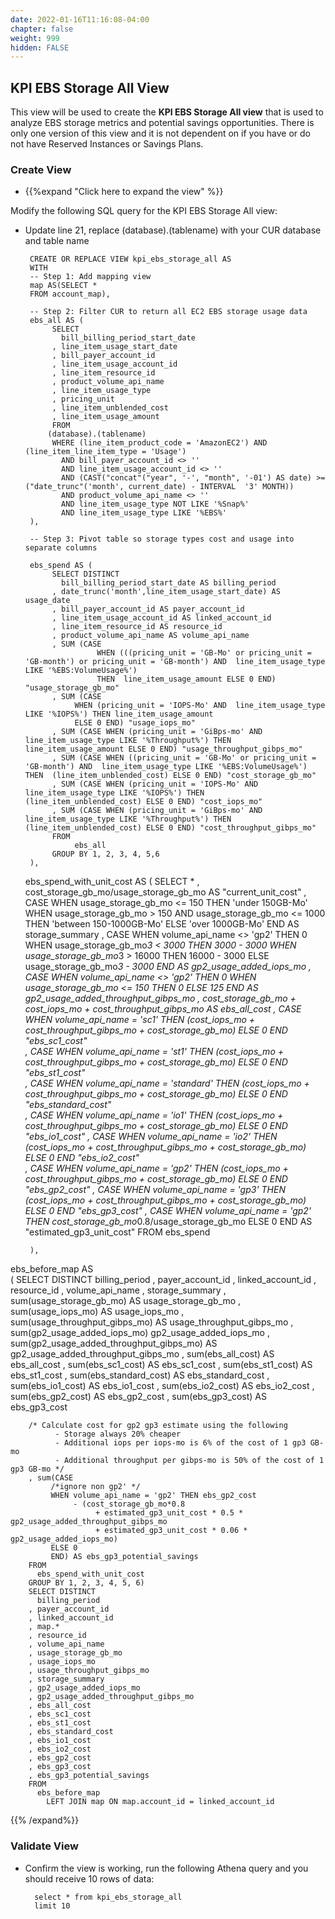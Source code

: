 ```yaml
---
date: 2022-01-16T11:16:08-04:00
chapter: false
weight: 999
hidden: FALSE
---
```




## KPI EBS Storage All View

This view will be used to create the **KPI EBS Storage All view** that is used to analyze EBS storage metrics and potential savings opportunities. There is only one version of this view and it is not dependent on if you have or do not have Reserved Instances or Savings Plans.      


### Create View
- {{%expand "Click here to expand the view" %}}

Modify the following SQL query for the KPI EBS Storage All view: 
 - Update line 21, replace (database).(tablename) with your CUR database and table name 

		CREATE OR REPLACE VIEW kpi_ebs_storage_all AS 
		WITH 
		-- Step 1: Add mapping view
		map AS(SELECT *
		FROM account_map),

		-- Step 2: Filter CUR to return all EC2 EBS storage usage data
		ebs_all AS (
			 SELECT
			   bill_billing_period_start_date
			 , line_item_usage_start_date
			 , bill_payer_account_id
			 , line_item_usage_account_id
			 , line_item_resource_id 
			 , product_volume_api_name
			 , line_item_usage_type
			 , pricing_unit
			 , line_item_unblended_cost
			 , line_item_usage_amount
			 FROM
			(database).(tablename)
			 WHERE (line_item_product_code = 'AmazonEC2') AND (line_item_line_item_type = 'Usage') 
			   AND bill_payer_account_id <> ''
			   AND line_item_usage_account_id <> ''	   
			   AND (CAST("concat"("year", '-', "month", '-01') AS date) >= ("date_trunc"('month', current_date) - INTERVAL  '3' MONTH))
			   AND product_volume_api_name <> ''
			   AND line_item_usage_type NOT LIKE '%Snap%'
			   AND line_item_usage_type LIKE '%EBS%' 
 		),

		-- Step 3: Pivot table so storage types cost and usage into separate columns
			
		ebs_spend AS (
			 SELECT DISTINCT
			   bill_billing_period_start_date AS billing_period
			 , date_trunc('month',line_item_usage_start_date) AS usage_date
			 , bill_payer_account_id AS payer_account_id
			 , line_item_usage_account_id AS linked_account_id
			 , line_item_resource_id AS resource_id
			 , product_volume_api_name AS volume_api_name
			 , SUM (CASE
					   WHEN (((pricing_unit = 'GB-Mo' or pricing_unit = 'GB-month') or pricing_unit = 'GB-month') AND  line_item_usage_type LIKE '%EBS:VolumeUsage%')
					   THEN  line_item_usage_amount ELSE 0 END) "usage_storage_gb_mo"
			 , SUM (CASE
				  WHEN (pricing_unit = 'IOPS-Mo' AND  line_item_usage_type LIKE '%IOPS%') THEN line_item_usage_amount 
				  ELSE 0 END) "usage_iops_mo"
			 , SUM (CASE WHEN (pricing_unit = 'GiBps-mo' AND  line_item_usage_type LIKE '%Throughput%') THEN  line_item_usage_amount ELSE 0 END) "usage_throughput_gibps_mo"
			 , SUM (CASE WHEN ((pricing_unit = 'GB-Mo' or pricing_unit = 'GB-month') AND  line_item_usage_type LIKE '%EBS:VolumeUsage%') THEN  (line_item_unblended_cost) ELSE 0 END) "cost_storage_gb_mo"
			 , SUM (CASE WHEN (pricing_unit = 'IOPS-Mo' AND  line_item_usage_type LIKE '%IOPS%') THEN  (line_item_unblended_cost) ELSE 0 END) "cost_iops_mo"
			 , SUM (CASE WHEN (pricing_unit = 'GiBps-mo' AND  line_item_usage_type LIKE '%Throughput%') THEN  (line_item_unblended_cost) ELSE 0 END) "cost_throughput_gibps_mo"
			 FROM
				  ebs_all
			 GROUP BY 1, 2, 3, 4, 5,6
		),

	ebs_spend_with_unit_cost AS (
			 SELECT 
			   *
			 , cost_storage_gb_mo/usage_storage_gb_mo AS "current_unit_cost"
			 , CASE
				  WHEN usage_storage_gb_mo <= 150 THEN 'under 150GB-Mo'
				  WHEN usage_storage_gb_mo > 150 AND usage_storage_gb_mo <= 1000 THEN 'between 150-1000GB-Mo' 
				  ELSE 'over 1000GB-Mo' 
			   END AS storage_summary
			 , CASE
				  WHEN volume_api_name <> 'gp2' THEN 0
				  WHEN usage_storage_gb_mo*3 < 3000 THEN 3000 - 3000
				  WHEN usage_storage_gb_mo*3 > 16000 THEN 16000 - 3000
				  ELSE usage_storage_gb_mo*3 - 3000
			   END AS gp2_usage_added_iops_mo
			 , CASE
				  WHEN volume_api_name <> 'gp2' THEN 0
				  WHEN usage_storage_gb_mo <= 150 THEN 0 
				  ELSE 125
			   END AS gp2_usage_added_throughput_gibps_mo
			 , cost_storage_gb_mo + cost_iops_mo + cost_throughput_gibps_mo AS ebs_all_cost
			 , CASE
				  WHEN volume_api_name = 'sc1' THEN  (cost_iops_mo + cost_throughput_gibps_mo + cost_storage_gb_mo)
				  ELSE 0
			   END "ebs_sc1_cost"	
			  , CASE
				  WHEN volume_api_name = 'st1' THEN  (cost_iops_mo + cost_throughput_gibps_mo + cost_storage_gb_mo)
				  ELSE 0
			   END "ebs_st1_cost"	
			  , CASE
				  WHEN volume_api_name = 'standard' THEN  (cost_iops_mo + cost_throughput_gibps_mo + cost_storage_gb_mo)
				  ELSE 0
			   END "ebs_standard_cost"				   
			 , CASE
				  WHEN volume_api_name = 'io1' THEN  (cost_iops_mo + cost_throughput_gibps_mo + cost_storage_gb_mo)
				  ELSE 0
			   END "ebs_io1_cost"
			 , CASE
				  WHEN volume_api_name = 'io2' THEN  (cost_iops_mo + cost_throughput_gibps_mo + cost_storage_gb_mo)
				  ELSE 0
			   END "ebs_io2_cost"			   
			 , CASE
				  WHEN volume_api_name = 'gp2' THEN  (cost_iops_mo + cost_throughput_gibps_mo + cost_storage_gb_mo)
				  ELSE 0
			   END "ebs_gp2_cost"
			 , CASE
				  WHEN volume_api_name = 'gp3' THEN  (cost_iops_mo + cost_throughput_gibps_mo + cost_storage_gb_mo)
				  ELSE 0
			   END "ebs_gp3_cost"
			 , CASE
				  WHEN volume_api_name = 'gp2' THEN cost_storage_gb_mo*0.8/usage_storage_gb_mo
				  ELSE 0
			   END AS "estimated_gp3_unit_cost"
			 FROM
				  ebs_spend
		 
		),
ebs_before_map AS		
( 
		SELECT DISTINCT
		  billing_period
		, payer_account_id
		, linked_account_id
		, resource_id
		, volume_api_name
		, storage_summary
		, sum(usage_storage_gb_mo) AS usage_storage_gb_mo
		, sum(usage_iops_mo) AS usage_iops_mo
		, sum(usage_throughput_gibps_mo) AS usage_throughput_gibps_mo
		, sum(gp2_usage_added_iops_mo) gp2_usage_added_iops_mo
		, sum(gp2_usage_added_throughput_gibps_mo) AS gp2_usage_added_throughput_gibps_mo
		, sum(ebs_all_cost) AS ebs_all_cost
		, sum(ebs_sc1_cost) AS ebs_sc1_cost
		, sum(ebs_st1_cost) AS ebs_st1_cost 
		, sum(ebs_standard_cost) AS ebs_standard_cost
		, sum(ebs_io1_cost) AS ebs_io1_cost
		, sum(ebs_io2_cost) AS ebs_io2_cost
		, sum(ebs_gp2_cost) AS ebs_gp2_cost
		, sum(ebs_gp3_cost) AS ebs_gp3_cost

		/* Calculate cost for gp2 gp3 estimate using the following
			  - Storage always 20% cheaper
			  - Additional iops per iops-mo is 6% of the cost of 1 gp3 GB-mo
			  - Additional throughput per gibps-mo is 50% of the cost of 1 gp3 GB-mo */
		, sum(CASE 
			 /*ignore non gp2' */
			 WHEN volume_api_name = 'gp2' THEN ebs_gp2_cost
				  - (cost_storage_gb_mo*0.8 
					   + estimated_gp3_unit_cost * 0.5 * gp2_usage_added_throughput_gibps_mo
					   + estimated_gp3_unit_cost * 0.06 * gp2_usage_added_iops_mo)
			 ELSE 0
			 END) AS ebs_gp3_potential_savings
		FROM 
		  ebs_spend_with_unit_cost 
		GROUP BY 1, 2, 3, 4, 5, 6)
		SELECT DISTINCT
		  billing_period
		, payer_account_id
		, linked_account_id
		, map.*
		, resource_id
		, volume_api_name
		, usage_storage_gb_mo
		, usage_iops_mo
		, usage_throughput_gibps_mo
		, storage_summary
		, gp2_usage_added_iops_mo
		, gp2_usage_added_throughput_gibps_mo
		, ebs_all_cost
		, ebs_sc1_cost
		, ebs_st1_cost 
		, ebs_standard_cost
		, ebs_io1_cost
		, ebs_io2_cost
		, ebs_gp2_cost
		, ebs_gp3_cost
		, ebs_gp3_potential_savings
		FROM 
		  ebs_before_map
			LEFT JOIN map ON map.account_id = linked_account_id 

{{% /expand%}}




### Validate View 
- Confirm the view is working, run the following Athena query and you should receive 10 rows of data:

        select * from kpi_ebs_storage_all
        limit 10

